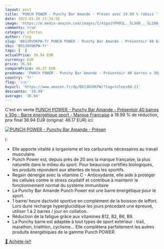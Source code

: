 ```yaml
---
layout: post
title: 'PUNCH POWER - Punchy Bar Amande - Présen avec 19.99 % rabais '
date: 2021-01-26 21:34:58
image: 'https://m.media-amazon.com/images/I/41ga1YPH91L._SL500_._SL200_.jpg'
comments: true
category: ofertas
author: ring
slug: 'B013OVOKPW-fr PUNCH POWER - Punchy Bar Amande - Présentoir 40 barres x...'
sku: 'B013OVOKPW-fr'
tags: [  ]
actualPrice: 36.94 EUR
currency: EUR
price: 36.94
comparePrice: 46.17 EUR
prodname: 'PUNCH POWER - Punchy Bar Amande - Présentoir 40 barres x 30g - Barre énergétique sport - Marque Française'
country: 'fr'
flag: '🇫🇷'
buyurl: 'https://www.amazon.fr/dp/B013OVOKPW/?tag=tolees0d-21'
descuento: '19.99'
average: '36.94'
---
```


C'est en vente [PUNCH POWER - Punchy Bar Amande - Présentoir 40 barres x 30g - Barre énergétique sport - Marque Française](https://www.amazon.fr/dp/B013OVOKPW/?tag=tolees0d-21)  à  19.99 % de réduction, prix final  36.94 EUR (original: 46.17 EUR) ici:

[![PUNCH POWER - Punchy Bar Amande - Présen](https://m.media-amazon.com/images/I/41ga1YPH91L._SL500_._SL200_.jpg)](https://www.amazon.fr/dp/B013OVOKPW/?tag=tolees0d-21)

ℹ️:

- Elle apporte vitalité à lorganisme et les carburants nécessaires au travail musculaire.
- Punch Power est, depuis près de 20 ans la marque française, la plus naturelle dans le milieu du sport. Pour beaucoup certifiés biologiques, les produits répondent aux attentes de tous les sportifs.
- Regain dénergie avec la vitamine C - Antioxydante, elle aide à protéger les cellules contre le stress oxydatif et contribue à maintenir le fonctionnement normal du système immunitaire
- La Punchy Bar Amande Punch Power est une barre énergétique pour le sport.
- 1 barre/ heure dactivité sportive en complément de la boisson de leffort. Lors dune recharge hyperglucidique les jours précedant une épreuve, utiliser 1 à 2 barres / jour en collation.
- Réduction de la fatigue grâce aux vitamines B12, B2, B6, B9.
- La Punchy barre est adaptée à tout types de sport extérieur : trail, marathon, triathlon, cyclisme... Elle complètera parfaitement les autres produits énergétiques de la gamme Punch POWER.

[🛒 Achète-le!!](https://www.amazon.fr/dp/B013OVOKPW/?tag=tolees0d-21)
